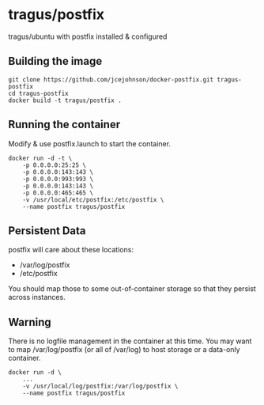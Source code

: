 # tragus/postfix
tragus/ubuntu with postfix installed & configured

## Building the image

```
git clone https://github.com/jcejohnson/docker-postfix.git tragus-postfix
cd tragus-postfix
docker build -t tragus/postfix .
```

## Running the container

Modify & use postfix.launch to start the container.

```
docker run -d -t \
    -p 0.0.0.0:25:25 \
    -p 0.0.0.0:143:143 \
    -p 0.0.0.0:993:993 \
    -p 0.0.0.0:143:143 \
    -p 0.0.0.0:465:465 \
    -v /usr/local/etc/postfix:/etc/postfix \
    --name postfix tragus/postfix
```

## Persistent Data

postfix will care about these locations:

- /var/log/postfix
- /etc/postfix

You should map those to some out-of-container storage so that they persist across instances.

## Warning

There is no logfile management in the container at this time.
You may want to map /var/log/postfix (or all of /var/log) to
host storage or a data-only container.

```
docker run -d \
    ...
    -v /usr/local/log/postfix:/var/log/postfix \
    --name postfix tragus/postfix
```

